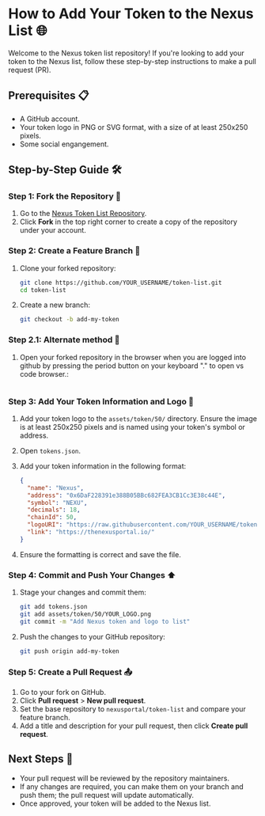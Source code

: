 # How to Add Your Token to the Nexus List 🌐

Welcome to the Nexus token list repository! If you're looking to add your token to the Nexus list, follow these step-by-step instructions to make a pull request (PR).

## Prerequisites 📋

- A GitHub account.
- Your token logo in PNG or SVG format, with a size of at least 250x250 pixels.
- Some social engangement.

## Step-by-Step Guide 🛠️

### Step 1: Fork the Repository 🍴

1. Go to the [Nexus Token List Repository](https://github.com/nexusportal/token-list).
2. Click **Fork** in the top right corner to create a copy of the repository under your account.

### Step 2: Create a Feature Branch 🔀

1. Clone your forked repository:

    ```bash
    git clone https://github.com/YOUR_USERNAME/token-list.git
    cd token-list
    ```

2. Create a new branch:

    ```bash
    git checkout -b add-my-token
    ```
### Step 2.1: Alternate method 🔀

1. Open your forked repository in the browser when you are logged into github by pressing the period button on your keyboard "." to open vs code browser.:

    ```Press period on keyboard to open vs code in browser
    ```

### Step 3: Add Your Token Information and Logo 📝

1. Add your token logo to the `assets/token/50/` directory. Ensure the image is at least 250x250 pixels and is named using your token's symbol or address.

2. Open `tokens.json`.
3. Add your token information in the following format:

    ```json
    {
      "name": "Nexus",
      "address": "0x6DaF228391e388B05BBc682FEA3CB1Cc3E38c44E",
      "symbol": "NEXU",
      "decimals": 18,
      "chainId": 50,
      "logoURI": "https://raw.githubusercontent.com/YOUR_USERNAME/token-list/main/assets/token/50/NEXU.png",
      "link": "https://thenexusportal.io/"
    }
    ```

4. Ensure the formatting is correct and save the file.

### Step 4: Commit and Push Your Changes ⬆️

1. Stage your changes and commit them:

    ```bash
    git add tokens.json
    git add assets/token/50/YOUR_LOGO.png
    git commit -m "Add Nexus token and logo to list"
    ```

2. Push the changes to your GitHub repository:

    ```bash
    git push origin add-my-token
    ```

### Step 5: Create a Pull Request 📤

1. Go to your fork on GitHub.
2. Click **Pull request** > **New pull request**.
3. Set the base repository to `nexusportal/token-list` and compare your feature branch.
4. Add a title and description for your pull request, then click **Create pull request**.

## Next Steps 🔄

- Your pull request will be reviewed by the repository maintainers.
- If any changes are required, you can make them on your branch and push them; the pull request will update automatically.
- Once approved, your token will be added to the Nexus list.

